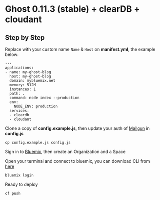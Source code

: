 # Ghost 0.11.3 (stable) + clearDB + cloudant

## Step by Step
Replace with your custom name `Name` & `Host` on **manifest.yml**, the example below:
```
---
applications:
- name: my-ghost-blog
  host: my-ghost-blog
  domain: mybluemix.net
  memory: 512M
  instances: 1
  path: .
  command: node index --production
  env:
    NODE_ENV: production
  services:
  - cleardb
  - cloudant
```
Clone a copy of **config.example.js**, then update your auth of [Mailgun](https://www.mailgun.com/) in **config.js**
```
cp config.example.js config.js
```
Sign in to [Bluemix](https://console.ng.bluemix.net), then create an Organization and a Space

Open your terminal and connect to bluemix, you can download CLI from [here](https://console.ng.bluemix.net/docs/starters/install_cli.html)
```
bluemix login
```
Ready to deploy
```
cf push
```
